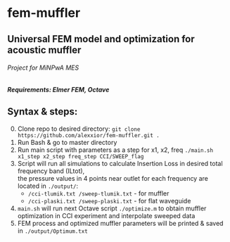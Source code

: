 # fem-muffler
## Universal FEM model and optimization for acoustic muffler
###### Project for MiNPwA MES
##### Requirements: Elmer FEM, Octave
## Syntax & steps:
0. Clone repo to desired directory: `git clone https://github.com/alexxior/fem-muffler.git .`
1. Run Bash & go to master directory
2. Run main script with parameters as a step for x1, x2, freq
    `./main.sh x1_step x2_step freq_step CCI/SWEEP_flag`
3. Script will run all simulations to calculate Insertion Loss in desired total frequency band (ILtot),\
    the pressure values in 4 points near outlet for each frequency are located in `./output/`:
    - `/cci-tlumik.txt /sweep-tlumik.txt` - for muffler
    - `/cci-plaski.txt /sweep-plaski.txt` - for flat waveguide
4. `main.sh` will run next Octave script  `./optimize.m` to obtain muffler optimization in CCI experiment and interpolate sweeped data
5. FEM process and optimized muffler parameters will be printed & saved in `./output/Optimum.txt`